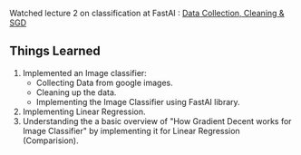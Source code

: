Watched lecture 2 on classification at FastAI : [Data Collection, Cleaning & SGD](https://youtu.be/ccMHJeQU4Qw)

Things Learned
----
1. Implemented an Image classifier:
    - Collecting Data from google images.
    - Cleaning up the data.
    - Implementing the Image Classifier using FastAI library.
2. Implementing Linear Regression.
3. Understanding the a basic overview of "How Gradient Decent works for Image Classifier" by implementing it for Linear Regression (Comparision).
